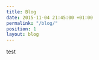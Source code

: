 ```yaml
---
title: Blog
date: 2015-11-04 21:45:00 +01:00
permalink: "/blog/"
position: 1
layout: blog
---
```


test